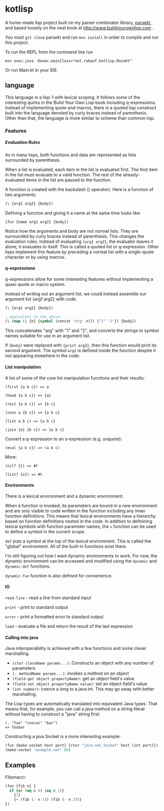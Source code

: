 kotlisp
=======

A home-made lisp project built on my parser combinator library,
[parsekt](https://github.com/absurdhero/parsekt),
and based loosely on the neat book at http://www.buildyourownlisp.com .

You must `git clone` parsekt and run `mvn install` in order to
compile and run this project.

To run the REPL from the command line run

    mvn exec:java -Dexec.mainClass="net.raboof.kotlisp.MainKt"`

Or run Main.kt in your IDE.


language
--------

This language is a lisp-1 with lexical scoping. It follows some of the
interesting quirks in the Build Your Own Lisp book including q-expressions.
Instead of implementing quote and macros, there is a quoted lisp construct
built into the language denoted by curly braces instead of parenthesis.
Other than that, the language is more similar to scheme than common lisp.


### Features

##### Evaluation Rules

As in many lisps, both functions and data are represented as
lists surrounded by parenthesis.

When a list is evaluated, each item in the list is evaluated first.
The first item in the list must evaluate to a valid function.
The rest of the already-evaluated items in the list are passed to the function.

A function is created with the backslash (\) operator). Here is a function
of two arguments:
```lisp
(\ {arg1 arg2} {body})
```

Defining a function and giving it a name at the same time looks like:

```
{fun {name arg1 arg2} {body})
```

Notice how the arguments and body are not normal lists. They are surrounded
by curly braces instead of parenthesis. This changes the evaluation rules.
Instead of evaluating `{arg1 arg2}`, the evaluator leaves it alone; it evaluates
to itself. This is called a quoted list or q-expression. Other lisps implement
this feature by preceding a normal list with a single-quote character
or by using macros.

#### q-expressions

q-expressions allow for some interesting features without implementing
a quasi-quote or macro system.

Instead of writing out an argument list, we could instead
assemble our argument list {arg1 arg2} with code.

```lisp
(\ {arg1 arg2} {body})

; equivalent to the above:
(\ (map (\ {n} {symbol (concat "arg" n)}) {"1" "2"}) {body})
```

This concatenates "arg" with "1" and "2", and converts the strings to symbol names
suitable for use in an argument list.

If `{body}` were replaced with `{print arg2}`, then this function would print its
second argument. The symbol `arg2` is defined inside the function despite it not
appearing elsewhere in the code.

#### List manipulation

A list of some of the core list manipulation functions and their results:

`(first {a b c}) => a`

`(head {a b c}) => {a}`

`(rest {a b c}) => {b c}`

`(cons a {b c}) => {a b c}`

`(list a b c) => {a b c}`

`(join {a} {b c}) => {a b c}`

Convert a q-expression to an s-expression (e.g. unquote):

`(eval {a b c}) => (a b c)`

More:

`(nil? {}) => #t`

`(list? {x}) => #t`

#### Environments

There is a lexical environment and a dynamic environment.

When a function is invoked, its parameters are bound in a new environment
and are only visible to code written in the function including
any inner function definitions. This means that lexical environments
have a hierarchy based on function definitions nested in the code.
In addition to definining lexical symbols with function parameter names,
the `=` function can be used to define a symbol in the current scope.

`def` puts a symbol at the top of the lexical environment.
This is called the "global" environment. All of the built-in functions
exist there.

I'm still figuring out how I want dynamic environments to work.
For now, the dynamic environment can be accessed and modified using
the `dynamic` and `dynamic-def` functions.

`dynamic-fun` function is also defined for convenience.

#### IO

`read-line` - read a line from standard input

`print` - print to standard output

`error` - print a formatted error to standard output

`load` - evaluate a file and return the result of the last expression

#### Calling into java

Java interoperability is achieved with a few functions and some clever marshalling.

- `(ctor className params...)`: Constructs an object with any number of parameters
- `(. methodName params...)`: invokes a method on an object
- `(field-get object propertyName)`: get an object field's value
- `(field-set object propertyName value)`: set an object field's value
- `(int number)`: coerce a long to a java int. This may go away with better marshalling.

The Lisp types are automatically translated into equivalent Java types.
That means that, for example, you can call a java method on a string literal
without having to construct a "java" string first:

```
(. "foo" "concat" "bar")
=> foobar
```

Constructing a java Socket is a more interesting example:

```lisp
(fun {make-socket host port} {ctor "java.net.Socket" host (int port)})
(make-socket "example.net" 80)
```

Examples
--------

Fibonacci:

```lisp
(fun {fib n} {
  if {or (eq n 0) (eq n 1)}
    {1}
    {+ (fib (- n 1)) (fib (- n 2))}
})
```

